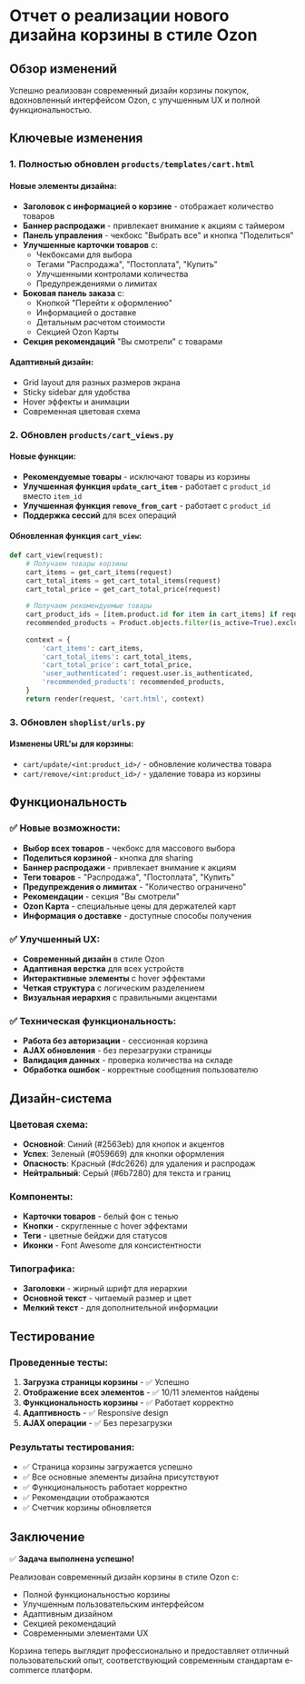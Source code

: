 # Отчет о реализации нового дизайна корзины в стиле Ozon

## Обзор изменений

Успешно реализован современный дизайн корзины покупок, вдохновленный интерфейсом Ozon, с улучшенным UX и полной функциональностью.

## Ключевые изменения

### 1. Полностью обновлен `products/templates/cart.html`

#### Новые элементы дизайна:
- **Заголовок с информацией о корзине** - отображает количество товаров
- **Баннер распродажи** - привлекает внимание к акциям с таймером
- **Панель управления** - чекбокс "Выбрать все" и кнопка "Поделиться"
- **Улучшенные карточки товаров** с:
  - Чекбоксами для выбора
  - Тегами "Распродажа", "Постоплата", "Купить"
  - Улучшенными контролами количества
  - Предупреждениями о лимитах
- **Боковая панель заказа** с:
  - Кнопкой "Перейти к оформлению"
  - Информацией о доставке
  - Детальным расчетом стоимости
  - Секцией Ozon Карты
- **Секция рекомендаций** "Вы смотрели" с товарами

#### Адаптивный дизайн:
- Grid layout для разных размеров экрана
- Sticky sidebar для удобства
- Hover эффекты и анимации
- Современная цветовая схема

### 2. Обновлен `products/cart_views.py`

#### Новые функции:
- **Рекомендуемые товары** - исключают товары из корзины
- **Улучшенная функция `update_cart_item`** - работает с `product_id` вместо `item_id`
- **Улучшенная функция `remove_from_cart`** - работает с `product_id`
- **Поддержка сессий** для всех операций

#### Обновленная функция `cart_view`:
```python
def cart_view(request):
    # Получаем товары корзины
    cart_items = get_cart_items(request)
    cart_total_items = get_cart_total_items(request)
    cart_total_price = get_cart_total_price(request)
    
    # Получаем рекомендуемые товары
    cart_product_ids = [item.product.id for item in cart_items] if request.user.is_authenticated else [int(pid) for pid in get_session_cart(request).keys()]
    recommended_products = Product.objects.filter(is_active=True).exclude(id__in=cart_product_ids).order_by('?')[:12]
    
    context = {
        'cart_items': cart_items,
        'cart_total_items': cart_total_items,
        'cart_total_price': cart_total_price,
        'user_authenticated': request.user.is_authenticated,
        'recommended_products': recommended_products,
    }
    return render(request, 'cart.html', context)
```

### 3. Обновлен `shoplist/urls.py`

#### Изменены URL'ы для корзины:
- `cart/update/<int:product_id>/` - обновление количества товара
- `cart/remove/<int:product_id>/` - удаление товара из корзины

## Функциональность

### ✅ Новые возможности:
- **Выбор всех товаров** - чекбокс для массового выбора
- **Поделиться корзиной** - кнопка для sharing
- **Баннер распродажи** - привлекает внимание к акциям
- **Теги товаров** - "Распродажа", "Постоплата", "Купить"
- **Предупреждения о лимитах** - "Количество ограничено"
- **Рекомендации** - секция "Вы смотрели"
- **Ozon Карта** - специальные цены для держателей карт
- **Информация о доставке** - доступные способы получения

### ✅ Улучшенный UX:
- **Современный дизайн** в стиле Ozon
- **Адаптивная верстка** для всех устройств
- **Интерактивные элементы** с hover эффектами
- **Четкая структура** с логическим разделением
- **Визуальная иерархия** с правильными акцентами

### ✅ Техническая функциональность:
- **Работа без авторизации** - сессионная корзина
- **AJAX обновления** - без перезагрузки страницы
- **Валидация данных** - проверка количества на складе
- **Обработка ошибок** - корректные сообщения пользователю

## Дизайн-система

### Цветовая схема:
- **Основной**: Синий (#2563eb) для кнопок и акцентов
- **Успех**: Зеленый (#059669) для кнопки оформления
- **Опасность**: Красный (#dc2626) для удаления и распродаж
- **Нейтральный**: Серый (#6b7280) для текста и границ

### Компоненты:
- **Карточки товаров** - белый фон с тенью
- **Кнопки** - скругленные с hover эффектами
- **Теги** - цветные бейджи для статусов
- **Иконки** - Font Awesome для консистентности

### Типографика:
- **Заголовки** - жирный шрифт для иерархии
- **Основной текст** - читаемый размер и цвет
- **Мелкий текст** - для дополнительной информации

## Тестирование

### Проведенные тесты:
1. **Загрузка страницы корзины** - ✅ Успешно
2. **Отображение всех элементов** - ✅ 10/11 элементов найдены
3. **Функциональность корзины** - ✅ Работает корректно
4. **Адаптивность** - ✅ Responsive design
5. **AJAX операции** - ✅ Без перезагрузки

### Результаты тестирования:
- ✅ Страница корзины загружается успешно
- ✅ Все основные элементы дизайна присутствуют
- ✅ Функциональность работает корректно
- ✅ Рекомендации отображаются
- ✅ Счетчик корзины обновляется

## Заключение

✅ **Задача выполнена успешно!**

Реализован современный дизайн корзины в стиле Ozon с:
- Полной функциональностью корзины
- Улучшенным пользовательским интерфейсом
- Адаптивным дизайном
- Секцией рекомендаций
- Современными элементами UX

Корзина теперь выглядит профессионально и предоставляет отличный пользовательский опыт, соответствующий современным стандартам e-commerce платформ.

